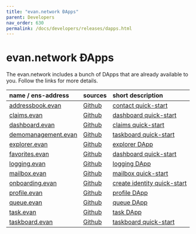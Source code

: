 ```yaml
---
title: "evan.network ÐApps"
parent: Developers
nav_order: 630
permalink: /docs/developers/releases/dapps.html
---
```


# evan.network ÐApps

The evan.network includes a bunch of DApps that are already available to you. Follow the links for
more details.

| name / ens-address                                                                    | sources                                                                                  | short description                                                        |
|:--------------------------------------------------------------------------------------|:-----------------------------------------------------------------------------------------|:-------------------------------------------------------------------------|
| [addressbook.evan](https://dashboard.evan.network/#/dashboard.evan/addressbook.evan)  | [Github](https://github.com/evannetwork/ui-core-dapps/tree/master/dapps/addressbook)     | [contact quick-start](/docs/first_steps/contacts.html)                |
| [claims.evan](https://dashboard.evan.network/#/claims.evan)                           | [Github](https://github.com/evannetwork/ui-core-dapps/tree/master/dapps/claims)          | [dashboard quick-start](/docs/first_steps/verification.html)          |
| [dashboard.evan](https://dashboard.evan.network/#/dashboard.evan)                     | [Github](https://github.com/evannetwork/ui-core-dapps/tree/master/dapps/dashboard)       | [claims quick-start](/docs/first_steps/dashboard.html)                |
| [demomanagement.evan](https://dashboard.evan.network/#/demomanagement.evan)           | [Github](https://github.com/evannetwork/ui-core-dapps/tree/master/dapps/demo-management) | [taskboard quick-start](/docs/developers/ui/dapps/demo-management.html)        |
| [explorer.evan](https://dashboard.evan.network/#/explorer.evan)                       | [Github](https://github.com/evannetwork/ui-core-dapps/tree/master/dapps/explorer)        | [explorer DApp](/docs/developers/ui/dapps/explorer.html)                       |
| [favorites.evan](https://dashboard.evan.network/#/dashboard.evan/favorites.evan)      | [Github](https://github.com/evannetwork/ui-core-dapps/tree/master/dapps/favorites)       | [dashboard quick-start](/docs/first_steps/dashboard.html)             |
| [logging.evan](https://dashboard.evan.network/#/dashboard.evan/logging.evan)          | [Github](https://github.com/evannetwork/ui-core-dapps/tree/master/dapps/logging)         | [logging DApp](/docs/developers/ui/dapps/logging.html)                         |
| [mailbox.evan](https://dashboard.evan.network/#/dashboard.evan/mailbox.evan)          | [Github](https://github.com/evannetwork/ui-core-dapps/tree/master/dapps/mailbox)         | [mailbox quick-start](/docs/first_steps/onchain.html)                 |
| [onboarding.evan](https://dashboard.evan.network/#/onboarding.evan)                   | [Github](https://github.com/evannetwork/ui-core-dapps/tree/master/dapps/onboarding)      | [create identity quick-start](/docs/first_steps/create-identity.html) |
| [profile.evan](https://dashboard.evan.network/#/dashboard.evan/profile.evan)          | [Github](https://github.com/evannetwork/ui-core-dapps/tree/master/dapps/profile)         | [profile DApp](/docs/developers/ui/dapps/profile.html)                         |
| [queue.evan](https://dashboard.evan.network/#/dashboard.evan/queue.evan)              | [Github](https://github.com/evannetwork/ui-core-dapps/tree/master/dapps/queue)           | [queue DApp](/docs/developers/ui/dapps/queue.html)                             |
| [task.evan](https://dashboard.evan.network/#/dashboard.evan/taskboard.evan/task.evan) | [Github](https://github.com/evannetwork/ui-core-dapps/tree/master/dapps/task)            | [task DApp](/docs/first_steps/taskboard.html)                         |
| [taskboard.evan](https://dashboard.evan.network/#/dashboard.evan/taskboard.evan)      | [Github](https://github.com/evannetwork/ui-core-dapps/tree/master/dapps/taskboard)       | [taskboard quick-start](/docs/first_steps/taskboard.html)             |

